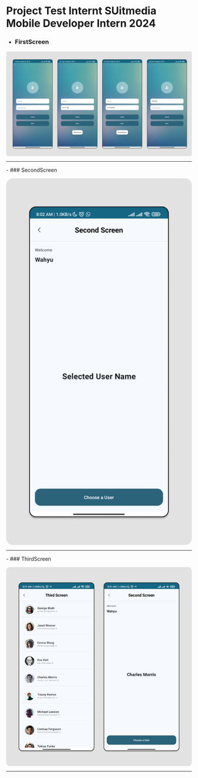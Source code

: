 # Project Test Internt SUitmedia Mobile Developer Intern 2024

- ### FirstScreen
<p align="center"><img align="center" src="https://github.com/gilangrizkiputra/Tes-Suitmedia-Mobile/blob/main/app/src/main/res/drawable/firstscreen.png" alt="firstscreen"/></p>
<hr>
- ### SecondScreen
<p align="center"><img align="center" src="https://github.com/gilangrizkiputra/Tes-Suitmedia-Mobile/blob/main/app/src/main/res/drawable/secondscreen.png" alt="firstscreen"/></p>
<hr>
- ### ThirdScreen
<p align="center"><img align="center" src="https://github.com/gilangrizkiputra/Tes-Suitmedia-Mobile/blob/main/app/src/main/res/drawable/third_screen.png" alt="firstscreen"/></p>
<hr>

